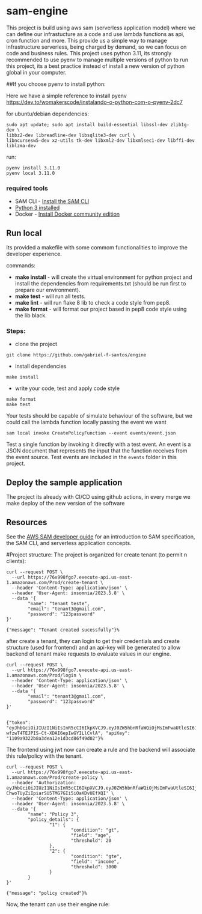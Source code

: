 # sam-engine

This project is build using aws sam (serverless application model) where we can define our infrastucture as a code and use lambda functions as api, cron function and more. This provide us a simple way to manage infrastructure serverless, being charged by demand, so we can focus on code and business rules.
This project uses python 3.11, its strongly recommended to use pyenv to manage multiple versions of python to run this project, its a best practice instead of install a new version of python global in your computer.

##If you choose pyenv to install python:

Here we have a simple reference to install pyenv
https://dev.to/womakerscode/instalando-o-python-com-o-pyenv-2dc7

for ubuntu/debian dependencies:

```
sudo apt update; sudo apt install build-essential libssl-dev zlib1g-dev \
libbz2-dev libreadline-dev libsqlite3-dev curl \
libncursesw5-dev xz-utils tk-dev libxml2-dev libxmlsec1-dev libffi-dev liblzma-dev
```

 run:

```
pyenv install 3.11.0
pyenv local 3.11.0
```

### required tools
* SAM CLI - [Install the SAM CLI](https://docs.aws.amazon.com/serverless-application-model/latest/developerguide/serverless-sam-cli-install.html)
* [Python 3 installed](https://www.python.org/downloads/)
* Docker - [Install Docker community edition](https://hub.docker.com/search/?type=edition&offering=community)





## Run local
Its provided a makefile with some commom functionalities to improve the developer experience.

commands:

- **make install** - will create the virtual environment for python project and install the dependencies from requirements.txt (should be run first to prepare our environment).
- **make test** - will run all tests.
- **make lint** - will run flake 8 lib to check a code style from pep8.
- **make format** - will format our project based in pep8 code style using the lib black.

### Steps:
- clone the project 
```
git clone https://github.com/gabriel-f-santos/engine
```
- install dependencies
```
make install
```
- write your code, test and apply code style
```
make format
make test
```
Your tests should be capable of simulate behaviour of the software, but we could call the lambda function locally passing the event we want

```
sam local invoke CreatePolicyFunction --event events/event.json
```

Test a single function by invoking it directly with a test event. An event is a JSON document that represents the input that the function receives from the event source. Test events are included in the `events` folder in this project.


## Deploy the sample application

The project its already with CI/CD using github actions, in every merge we make deploy of the new version of the software



## Resources

See the [AWS SAM developer guide](https://docs.aws.amazon.com/serverless-application-model/latest/developerguide/what-is-sam.html) for an introduction to SAM specification, the SAM CLI, and serverless application concepts.


#Project structure:
The project is organized for create tenant (to permit n clients):

```
curl --request POST \
  --url https://76x998fgo7.execute-api.us-east-1.amazonaws.com/Prod/create-tenant \
  --header 'Content-Type: application/json' \
  --header 'User-Agent: insomnia/2023.5.8' \
  --data '{
		"name": "tenant teste",
		"email": "tenant3@gmail.com",
		"password": "123password"
}'

{"message": "Tenant created sucessfully"}%
```

after create a tenant, they can login to get their credentials and create structure (used for frontend) and an api-key will be generated to allow backend of tenant make requests to evaluate values in our engine.


```
curl --request POST \
  --url https://76x998fgo7.execute-api.us-east-1.amazonaws.com/Prod/login \
  --header 'Content-Type: application/json' \
  --header 'User-Agent: insomnia/2023.5.8' \
  --data '{
		"email": "tenant3@gmail.com",
		"password": "123password"
}'


{"token": "eyJhbGciOiJIUzI1NiIsInR5cCI6IkpXVCJ9.eyJ0ZW5hbnRfaWQiOjMsImFwaUtleSI6IjExMDlhOTMyMmI4YTNkZWExMmUxZDNjZDg2ZjQ5ZDAyIiwiZXhwIjoxNjk3MzI4NjQ1LCJzdWIiOiJ0ZW5hbnQzQGdtYWlsLmNvbSJ9.L2hkj6S_-wfzwT4TEJPIS-Ct-XDAI6epIwGYILlCvlA", "apiKey": "1109a9322b8a3dea12e1d3cd86f49d02"}%
```

The frontend using jwt now can create a rule and the backend will associate this rule/policy with the tenant.


```
curl --request POST \
  --url https://76x998fgo7.execute-api.us-east-1.amazonaws.com/Prod/create-policy \
  --header 'Authorization: eyJhbGciOiJIUzI1NiIsInR5cCI6IkpXVCJ9.eyJ0ZW5hbnRfaWQiOjMsImFwaUtleSI6IjExMDlhOTMyMmI4YTNkZWExMmUxZDNjZDg2ZjQ5ZDAyIiwiZXhwIjoxNjk3MzI5MTY0LCJzdWIiOiJ0ZW5hbnQzQGdtYWlsLmNvbSJ9.iulY4-ChwoTUyZiIpiarSU5TMG7GIi5iOaKDvUEfXQI' \
  --header 'Content-Type: application/json' \
  --header 'User-Agent: insomnia/2023.5.8' \
  --data '{
		"name": "Policy 3",
		"policy_details": {
				"1": {
						"condition": "gt",
						"field": "age",
						"threshold": 20
				},
				"2": {
						"condition": "gte",
						"field": "income",
						"threshold": 3000
				}
		}
}'

{"message": "policy created"}%
```

Now, the tenant can use their engine rule:

```

```